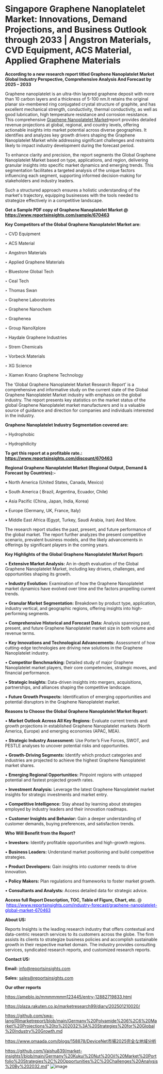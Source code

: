 # Singapore Graphene Nanoplatelet Market: Innovations, Demand Projections, and Business Outlook through 2033 | Angstron Materials, CVD Equipment, ACS Material, Applied Graphene Materials

<strong>According to a new research report titled Graphene Nanoplatelet Market Global Industry Perspective, Comprehensive Analysis And Forecast by 2025 – 2033</strong>

Graphene nanoplatelet is an ultra-thin layered graphene deposit with more than 10 carbon layers and a thickness of 5-100 nm.It retains the original planar six-membered ring conjugated crystal structure of graphite, and has excellent mechanical strength, conductivity, thermal conductivity, as well as good lubrication, high temperature resistance and corrosion resistance. This comprehensive <a href=https://www.reportsinsights.com/sample/670463>Graphene Nanoplatelet Market</a>report provides detailed revenue projections at global, regional, and country levels, offering actionable insights into market potential across diverse geographies. It identifies and analyzes key growth drivers shaping the Graphene Nanoplatelet Market while addressing significant challenges and restraints likely to impact industry development during the forecast period.

To enhance clarity and precision, the report segments the Global Graphene Nanoplatelet Market based on type, applications, and region, delivering granular insights into specific market dynamics and emerging trends. This segmentation facilitates a targeted analysis of the unique factors influencing each segment, supporting informed decision-making for stakeholders and industry leaders.

Such a structured approach ensures a holistic understanding of the market's trajectory, equipping businesses with the tools needed to strategize effectively in a competitive landscape.

<strong>Get a Sample PDF copy of Graphene Nanoplatelet Market </strong><strong>@<a href=https://www.reportsinsights.com/sample/670463 style=color:#0000ff;> https://www.reportsinsights.com/sample/670463</a></strong></font>

<strong>Key Competitors of the Global Graphene Nanoplatelet Market are:</strong>

‣ CVD Equipment

‣ ACS Material

‣ Angstron Materials

‣ Applied Graphene Materials

‣ Bluestone Global Tech

‣ Ceal Tech

‣ Thomas Swan

‣ Graphene Laboratories

‣ Graphene Nanochem

‣ Graphenea

‣ Group NanoXplore

‣ Haydale Graphene Industries

‣ Strem Chemicals

‣ Vorbeck Materials

‣ XG Science

‣ Xiamen Knano Graphene Technology

The ‘Global Graphene Nanoplatelet Market Research Report’ is a comprehensive and informative study on the current state of the Global Graphene Nanoplatelet Market industry with emphasis on the global industry. The report presents key statistics on the market status of the global Graphene Nanoplatelet market manufacturers and is a valuable source of guidance and direction for companies and individuals interested in the industry.

<strong>Graphene Nanoplatelet Industry Segmentation covered are:</strong>

‣ Hydrophobic

‣ Hydrophilicity

<strong>To get this report at a profitable rate.: <a href=https://www.reportsinsights.com/discount/670463 style=color:#0000ff;>https://www.reportsinsights.com/discount/670463</a></strong></font>

<strong>Regional Graphene Nanoplatelet Market (Regional Output, Demand &amp; Forecast by Countries):-</strong>

• North America (United States, Canada, Mexico)

• South America ( Brazil, Argentina, Ecuador, Chile)

• Asia Pacific (China, Japan, India, Korea)

• Europe (Germany, UK, France, Italy)

• Middle East Africa (Egypt, Turkey, Saudi Arabia, Iran) And More.

The research report studies the past, present, and future performance of the global market. The report further analyzes the present competitive scenario, prevalent business models, and the likely advancements in offerings by significant players in the coming years.

<strong>Key Highlights of the Global Graphene Nanoplatelet Market Report:</strong>

• <strong>Extensive Market Analysis:</strong> An in-depth evaluation of the Global Graphene Nanoplatelet Market, including key drivers, challenges, and opportunities shaping its growth.

• <strong>Industry Evolution:</strong> Examination of how the Graphene Nanoplatelet market dynamics have evolved over time and the factors propelling current trends.

• <strong>Granular Market Segmentation:</strong> Breakdown by product type, application, industry vertical, and geographic regions, offering insights into high-performing segments.

• <strong>Comprehensive Historical and Forecast Data:</strong> Analysis spanning past, present, and future Graphene Nanoplatelet market size in both volume and revenue terms.

• <strong>Key Innovations and Technological Advancements:</strong> Assessment of how cutting-edge technologies are driving new solutions in the Graphene Nanoplatelet industry.

• <strong>Competitor Benchmarking:</strong> Detailed study of major Graphene Nanoplatelet market players, their core competencies, strategic moves, and financial performance.

• <strong>Strategic Insights:</strong> Data-driven insights into mergers, acquisitions, partnerships, and alliances shaping the competitive landscape.

• <strong>Future Growth Prospects:</strong> Identification of emerging opportunities and potential disruptors in the Graphene Nanoplatelet market.

<strong>Reasons to Choose the Global Graphene Nanoplatelet Market Report:</strong>

• <strong>Market Outlook Across All Key Regions:</strong> Evaluate current trends and growth projections in established Graphene Nanoplatelet markets (North America, Europe) and emerging economies (APAC, MEA).

• <strong>Strategic Industry Assessment:</strong> Use Porter’s Five Forces, SWOT, and PESTLE analyses to uncover potential risks and opportunities.

• <strong>Growth-Driving Segments:</strong> Identify which product categories and industries are projected to achieve the highest Graphene Nanoplatelet market shares.

• <strong>Emerging Regional Opportunities:</strong> Pinpoint regions with untapped potential and fastest projected growth rates.

• <strong>Investment Analysis:</strong> Leverage the latest Graphene Nanoplatelet market insights for strategic investments and market entry.

• <strong>Competitive Intelligence:</strong> Stay ahead by learning about strategies employed by industry leaders and their innovation roadmaps.

• <strong>Customer Insights and Behavior:</strong> Gain a deeper understanding of customer demands, buying preferences, and satisfaction trends.

<strong>Who Will Benefit from the Report?</strong>

• <strong>Investors:</strong> Identify profitable opportunities and high-growth regions.

• <strong>Business Leaders:</strong> Understand market positioning and build competitive strategies.

• <strong>Product Developers:</strong> Gain insights into customer needs to drive innovation.

• <strong>Policy Makers:</strong> Plan regulations and frameworks to foster market growth.

• <strong>Consultants and Analysts:</strong> Access detailed data for strategic advice.
</ul>
<strong>Access full Report Description, TOC, Table of Figure, Chart, etc. </strong>@  <a href=https://www.reportsinsights.com/industry-forecast/graphene-nanoplatelet-global-market-670463 style=color:#0000ff;>https://www.reportsinsights.com/industry-forecast/graphene-nanoplatelet-global-market-670463</a></font>

<strong><strong>About US</strong>:</strong>

Reports Insights is the leading research industry that offers contextual and data-centric research services to its customers across the globe. The firm assists its clients to strategize business policies and accomplish sustainable growth in their respective market domain. The industry provides consulting services, syndicated research reports, and customized research reports.

<strong>Contact US:</strong>

<p class=""""><b>Email:</b> <a href=mailto:info@reportsinsights.com>info@reportsinsights.com</a></p>
<p class=""""><b>Sales:</b> <a href=mailto:sales@reportsinsights.com>sales@reportsinsights.com</a></p>

<strong>Our other reports</strong>

<a href=https://ameblo.jp/mmmmmmm123445/entry-12882719833.html>https://ameblo.jp/mmmmmmm123445/entry-12882719833.html</a>

<a href=https://plaza.rakuten.co.jp/marketresearch99/diary/202501210020/>https://plaza.rakuten.co.jp/marketresearch99/diary/202501210020/</a>

<a href=https://github.com/swa-lang/RImarketreport/blob/main/Germany%20Polyamide%206%2C6%20Market%20Projections%20to%202032%3A%20Strategies%20for%20Global%20Industry%20Growth.md>https://github.com/swa-lang/RImarketreport/blob/main/Germany%20Polyamide%206%2C6%20Market%20Projections%20to%202032%3A%20Strategies%20for%20Global%20Industry%20Growth.md</a>

<a href=https://www.omaada.com/blogs/158878/DeviceNet市場2025完全な地域分析>https://www.omaada.com/blogs/158878/DeviceNet市場2025完全な地域分析</a>

<a href=https://github.com/Vaishu839/market-insights1/blob/main/Germany%20Kukui%20Nut%20Oil%20Market%20Portfolio%20Strategies%2C%20Opportunities%2C%20Challenges%20Analysis%20By%202032.md>https://github.com/Vaishu839/market-insights1/blob/main/Germany%20Kukui%20Nut%20Oil%20Market%20Portfolio%20Strategies%2C%20Opportunities%2C%20Challenges%20Analysis%20By%202032.md</a>"
![image](https://github.com/user-attachments/assets/5a8e87fb-2892-4ea3-bbe9-2d63acce9570)
